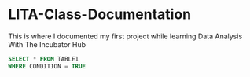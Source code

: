 # LITA-Class-Documentation
This is where I documented my first project while learning Data Analysis  With The Incubator Hub

```SQL
SELECT * FROM TABLE1
WHERE CONDITION = TRUE
```
